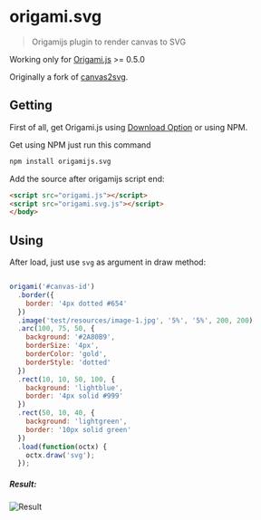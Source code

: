 # origami.svg

> Origamijs plugin to render canvas to SVG

Working only for [Origami.js](https://github.com/raphamorim/origami.js) >= 0.5.0

Originally a fork of [canvas2svg](https://github.com/gliffy/canvas2svg).

## Getting

First of all, get Origami.js using [Download Option](https://github.com/origamijs/origami.svg/archive/master.zip) or using NPM.

Get using NPM just run this command

```sh
npm install origamijs.svg
```

Add the source after origamijs script end:

```html
<script src="origami.js"></script>
<script src="origami.svg.js"></script>
</body>
```

## Using

After load, just use `svg` as argument in draw method:

```javascript

origami('#canvas-id')
  .border({
    border: '4px dotted #654'
  })
  .image('test/resources/image-1.jpg', '5%', '5%', 200, 200)
  .arc(100, 75, 50, {
    background: '#2A80B9',
    borderSize: '4px',
    borderColor: 'gold',
    borderStyle: 'dotted'
  })
  .rect(10, 10, 50, 100, {
    background: 'lightblue',
    border: '4px solid #999'
  })
  .rect(50, 10, 40, {
    background: 'lightgreen',
    border: '10px solid green'
  })
  .load(function(octx) {
    octx.draw('svg');
  });

```

##### Result:

![Result](https://raw.githubusercontent.com/origamijs/origami.svg/master/examples/result.jpg)
